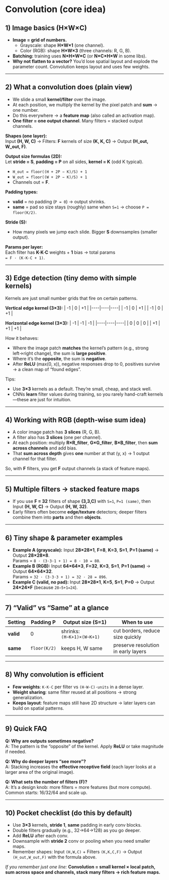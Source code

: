 # Convolution (core idea)

## 1) Image basics (H×W×C)
- **Image = grid of numbers.**  
  - Grayscale: shape **H×W×1** (one channel).  
  - Color (RGB): shape **H×W×3** (three channels: R, G, B).
- **Batching:** training uses **N×H×W×C** (or **N×C×H×W** in some libs).
- **Why not flatten to a vector?** You’d lose spatial layout and explode the parameter count. Convolution keeps layout and uses few weights.

---

## 2) What a convolution does (plain view)
- We slide a small **kernel/filter** over the image.
- At each position, we multiply the kernel by the pixel patch and **sum** → one number.  
- Do this everywhere → a **feature map** (also called an activation map).
- **One filter = one output channel**. Many filters = stacked output channels.

**Shapes (one layer):**  
Input **(H, W, C)** → Filters: **F** kernels of size **(K, K, C)** → Output **(H_out, W_out, F)**.

**Output size formulas (2D):**  
Let **stride = S**, **padding = P** on all sides, **kernel = K** (odd K typical).
- `H_out = floor((H + 2P − K)/S) + 1`  
- `W_out = floor((W + 2P − K)/S) + 1`  
- Channels out = **F**.

**Padding types:**
- **valid** = no padding (`P = 0`) → output shrinks.
- **same** = pad so size stays (roughly) same when `S=1` → choose `P = floor(K/2)`.

**Stride (S):**
- How many pixels we jump each slide. Bigger **S** downsamples (smaller output).

**Params per layer:**  
Each filter has **K·K·C** weights + **1** bias → total params  
`= F · (K·K·C + 1)`.

---

## 3) Edge detection (tiny demo with simple kernels)
Kernels are just small number grids that fire on certain patterns.

**Vertical edge kernel (3×3):**
| -1 |  0 | +1 |
|----|----|----|
| -1 |  0 | +1 |
| -1 |  0 | +1 |

**Horizontal edge kernel (3×3):**
| -1 | -1 | -1 |
|----|----|----|
|  0 |  0 |  0 |
| +1 | +1 | +1 |

How it behaves:
- Where the image patch **matches** the kernel’s pattern (e.g., strong left→right change), the sum is **large positive**.
- Where it’s the **opposite**, the sum is **negative**.  
- After **ReLU** (max(0, x)), negative responses drop to 0, positives survive → a clean map of “found edges”.

Tips:
- Use **3×3** kernels as a default. They’re small, cheap, and stack well.
- CNNs **learn** filter values during training, so you rarely hand-craft kernels—these are just for intuition.

---

## 4) Working with RGB (depth-wise sum idea)
- A color image patch has **3 slices** (R, G, B).  
- A filter also has **3 slices** (one per channel).  
- At each position: multiply **R×R_filter**, **G×G_filter**, **B×B_filter**, then **sum across channels** and add bias.  
- That **sum across depth** gives **one** number at that (y, x) → 1 output channel for that filter.

So, with **F** filters, you get **F** output channels (a stack of feature maps).

---

## 5) Multiple filters → stacked feature maps
- If you use **F = 32** filters of shape **(3,3,C)** with `S=1`, `P=1 (same)`, then  
  Input **(H, W, C)** → Output **(H, W, 32)**.
- Early filters often become **edge/texture** detectors; deeper filters combine them into **parts** and then **objects**.

---

## 6) Tiny shape & parameter examples
- **Example A (grayscale):** Input **28×28×1**, **F=8**, **K=3**, **S=1**, **P=1 (same)** → Output **28×28×8**.  
  Params = `8 · (3·3·1 + 1) = 8 · 10 = 80`.
- **Example B (RGB):** Input **64×64×3**, **F=32**, **K=3**, **S=1**, **P=1 (same)** → Output **64×64×32**.  
  Params = `32 · (3·3·3 + 1) = 32 · 28 = 896`.
- **Example C (valid, no pad):** Input **28×28×1**, **K=5**, **S=1**, **P=0** → Output **24×24×F** (because `28−5+1=24`).

---

## 7) “Valid” vs “Same” at a glance
| Setting | Padding P | Output size (S=1) | When to use |
|---|---|---|---|
| **valid** | 0 | shrinks: `(H−K+1)×(W−K+1)` | cut borders, reduce size quickly |
| **same** | `floor(K/2)` | keeps H, W same | preserve resolution in early layers |

---

## 8) Why convolution is efficient
- **Few weights**: `K·K·C` per filter vs `(H·W·C)·units` in a dense layer.  
- **Weight sharing**: same filter reused at all positions → strong generalization.  
- **Keeps layout**: feature maps still have 2D structure → later layers can build on spatial patterns.

---

## 9) Quick FAQ
**Q: Why are outputs sometimes negative?**  
A: The pattern is the “opposite” of the kernel. Apply **ReLU** or take magnitude if needed.

**Q: Why do deeper layers “see more”?**  
A: Stacking increases the **effective receptive field** (each layer looks at a larger area of the original image).

**Q: What sets the number of filters (F)?**  
A: It’s a design knob: more filters = more features (but more compute). Common starts: 16/32/64 and scale up.

---

## 10) Pocket checklist (do this by default)
- Use **3×3** kernels, **stride 1**, **same** padding in early conv blocks.  
- Double filters gradually (e.g., 32→64→128) as you go deeper.  
- Add **ReLU** after each conv.  
- Downsample with **stride 2** conv or pooling when you need smaller maps.  
- Remember shapes: Input `(H,W,C)` + Filters `(K,K,C,F)` → Output `(H_out,W_out,F)` with the formula above.

*If you remember just one line:* **Convolution = small kernel × local patch, sum across space and channels, stack many filters → rich feature maps.**